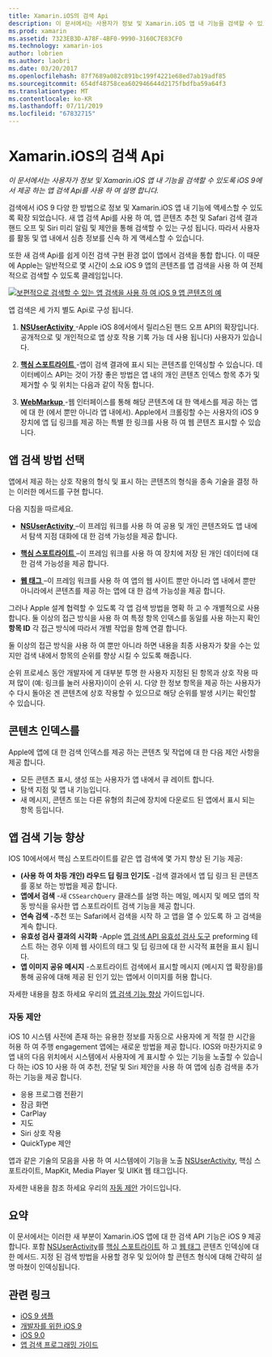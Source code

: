 ```yaml
---
title: Xamarin.iOS의 검색 Api
description: 이 문서에서는 사용자가 정보 및 Xamarin.iOS 앱 내 기능을 검색할 수 있도록 iOS 9에서 제공 하는 새 앱 검색 Api를 사용 하 여 설명 합니다.
ms.prod: xamarin
ms.assetid: 7323EB3D-A78F-4BF0-9990-3160C7E83CF0
ms.technology: xamarin-ios
author: lobrien
ms.author: laobri
ms.date: 03/20/2017
ms.openlocfilehash: 87f7689a082c891bc199f4221e68ed7ab19adf85
ms.sourcegitcommit: 654df48758cea602946644d2175fbdfba59a64f3
ms.translationtype: MT
ms.contentlocale: ko-KR
ms.lasthandoff: 07/11/2019
ms.locfileid: "67832715"
---
```

# <a name="search-apis-in-xamarinios"></a>Xamarin.iOS의 검색 Api

_이 문서에서는 사용자가 정보 및 Xamarin.iOS 앱 내 기능을 검색할 수 있도록 iOS 9에서 제공 하는 앱 검색 Api를 사용 하 여 설명 합니다._

검색에서 iOS 9 다양 한 방법으로 정보 및 Xamarin.iOS 앱 내 기능에 액세스할 수 있도록 확장 되었습니다. 새 앱 검색 Api를 사용 하 여, 앱 콘텐츠 추천 및 Safari 검색 결과 핸드 오프 및 Siri 미리 알림 및 제안을 통해 검색할 수 있는 구성 됩니다. 따라서 사용자를 활동 및 앱 내에서 심층 정보를 신속 하 게 액세스할 수 있습니다.

또한 새 검색 Api를 쉽게 이전 검색 구현 환경 없이 앱에서 검색을 통합 합니다. 이 때문에 Apple는 일반적으로 몇 시간이 소요 iOS 9 앱의 콘텐츠를 앱 검색을 사용 하 여 전체적으로 검색할 수 있도록 클레임입니다.

[![](images/intro01.png "보편적으로 검색할 수 있는 앱 검색을 사용 하 여 iOS 9 앱 콘텐츠의 예")](images/intro01.png#lightbox)

앱 검색은 세 가지 별도 Api로 구성 됩니다.

1. [**NSUserActivity** ](nsuseractivity.md) -Apple iOS 8에서에서 릴리스된 핸드 오프 API의 확장입니다. 공개적으로 및 개인적으로 앱 상호 작용 기록 가능 데 사용 됩니다) 사용자가 있습니다.

2. [**핵심 스포트라이트** ](corespotlight.md) -앱이 검색 결과에 표시 되는 콘텐츠를 인덱싱할 수 있습니다. 데이터베이스 API는 것이 가장 좋은 방법은 앱 내의 개인 콘텐츠 인덱스 항목 추가 및 제거할 수 및 위치는 다음과 같이 작동 합니다.

3. [**WebMarkup** ](web-markup.md) -웹 인터페이스를 통해 해당 콘텐츠에 대 한 액세스를 제공 하는 앱에 대 한 (에서 뿐만 아니라 앱 내에서). Apple에서 크롤링할 수는 사용자의 iOS 9 장치에 앱 딥 링크를 제공 하는 특별 한 링크를 사용 하 여 웹 콘텐츠 표시할 수 있습니다.

## <a name="selecting-an-app-search-approach"></a>앱 검색 방법 선택

앱에서 제공 하는 상호 작용의 형식 및 표시 하는 콘텐츠의 형식을 종속 기술을 결정 하는 이러한 메서드를 구현 합니다.

다음 지침을 따르세요.

- [**NSUserActivity** ](nsuseractivity.md) –이 프레임 워크를 사용 하 여 공용 및 개인 콘텐츠와도 앱 내에서 탐색 지점 대화에 대 한 검색 가능성을 제공 합니다.

- [**핵심 스포트라이트** ](corespotlight.md) –이 프레임 워크를 사용 하 여 장치에 저장 된 개인 데이터에 대 한 검색 가능성을 제공 합니다.

- [**웹 태그** ](web-markup.md) –이 프레임 워크를 사용 하 여 앱의 웹 사이트 뿐만 아니라 앱 내에서 뿐만 아니라에서 콘텐츠를 제공 하는 앱에 대 한 검색 가능성을 제공 합니다.

그러나 Apple 설계 협력할 수 있도록 각 앱 검색 방법을 명확 하 고 수 개별적으로 사용 합니다. 둘 이상의 접근 방식을 사용 하 여 특정 항목 인덱스를 동일를 사용 하는지 확인 **항목 ID** 각 접근 방식에 따라서 개별 작업을 함께 연결 합니다.

둘 이상의 접근 방식을 사용 하 여 뿐만 아니라 하면 내용을 최종 사용자가 찾을 수는 있지만 검색 내에서 항목의 순위를 향상 시킬 수 있도록 해줍니다.

순위 프로세스 동안 개발자에 게 대부분 투명 한 사용자 지정된 된 항목과 상호 작용 따져 많이 (예: 링크를 눌러 사용자)이이 순위 시.
다양 한 정보 항목을 제공 하는 사용자가 수 다시 돌아온 겐 콘텐츠에 상호 작용할 수 있으므로 해당 순위를 발생 시키는 확인할 수 있습니다.

## <a name="what-content-to-index"></a>콘텐츠 인덱스를

Apple에 앱에 대 한 검색 인덱스를 제공 하는 콘텐츠 및 작업에 대 한 다음 제안 사항을 제공 합니다.

- 모든 콘텐츠 표시, 생성 또는 사용자가 앱 내에서 큐 레이트 합니다.
- 탐색 지점 및 앱 내 기능입니다.
- 새 메시지, 콘텐츠 또는 다른 유형의 최근에 장치에 다운로드 된 앱에서 표시 되는 항목 등입니다.

## <a name="app-search-enhancements"></a>앱 검색 기능 향상

IOS 10에서에서 핵심 스포트라이트를 같은 앱 검색에 몇 가지 향상 된 기능 제공:

- **(사용 하 여 차등 개인) 라우드 딥 링크 인기도** -검색 결과에서 앱 딥 링크 된 콘텐츠를 홍보 하는 방법을 제공 합니다.
- **앱에서 검색** -새 `CSSearchQuery` 클래스를 설명 하는 메일, 메시지 및 메모 앱의 작동 방식을 유사한 앱 스포트라이트 검색 기능을 제공 합니다.
- **연속 검색** -추천 또는 Safari에서 검색을 시작 하 고 앱을 열 수 있도록 하 고 검색을 계속 합니다.
- **유효성 검사 결과의 시각화** -Apple [앱 검색 API 유효성 검사 도구](https://search.developer.apple.com/appsearch-validation-tool) preforming 테스트 하는 경우 이제 웹 사이트의 태그 및 딥 링크에 대 한 시각적 표현을 표시 됩니다.
- **앱 이미지 공유 메시지** -스포트라이트 검색에서 표시할 메시지 (메시지 앱 확장을)를 통해 공유에 대해 제공 된 인기 있는 앱에서 이미지를 허용 합니다.

자세한 내용을 참조 하세요 우리의 [앱 검색 기능 향상](~/ios/platform/search/app-search-enhancements.md) 가이드입니다.

### <a name="proactive-suggestions"></a>자동 제안

iOS 10 시스템 사전에 존재 하는 유용한 정보를 자동으로 사용자에 게 적절 한 시간을 허용 하 여 주행 engagement 앱에는 새로운 방법을 제공 합니다. IOS와 마찬가지로 9 앱 내의 다음 위치에서 시스템에서 사용자에 게 표시할 수 있는 기능을 노출할 수 있습니다 하는 iOS 10 사용 하 여 추천, 전달 및 Siri 제안을 사용 하 여 앱에 심층 검색을 추가 하는 기능을 제공 합니다.

- 응용 프로그램 전환기
- 잠금 화면
- CarPlay
- 지도
- Siri 상호 작용
- QuickType 제안 

앱과 같은 기술의 모음을 사용 하 여 시스템에이 기능을 노출 [NSUserActivity](xref:Foundation.NSUserActivity), 핵심 스포트라이트, MapKit, Media Player 및 UIKit 웹 태그입니다.

자세한 내용을 참조 하세요 우리의 [자동 제안](~/ios/platform/search/proactive-suggestions.md) 가이드입니다.

## <a name="summary"></a>요약

이 문서에서는 이러한 새 부분이 Xamarin.iOS 앱에 대 한 검색 API 기능은 iOS 9 제공 합니다. 포함 [NSUserActivity](nsuseractivity.md)를 [핵심 스포트라이트](corespotlight.md) 하 고 [웹 태그](web-markup.md) 콘텐츠 인덱싱에 대 한 메서드. 지정 된 검색 방법을 사용할 경우 및 있어야 할 콘텐츠 형식에 대해 간략히 설명 마쳤이 인덱싱됩니다.



## <a name="related-links"></a>관련 링크

- [iOS 9 샘플](https://developer.xamarin.com/samples/ios/iOS9/)
- [개발자를 위한 iOS 9](https://developer.apple.com/ios/pre-release/)
- [iOS 9.0](https://developer.apple.com/library/prerelease/ios/releasenotes/General/WhatsNewIniOS/Articles/iOS9.html)
- [앱 검색 프로그래밍 가이드](https://developer.apple.com/library/prerelease/ios/documentation/General/Conceptual/AppSearch/index.html#//apple_ref/doc/uid/TP40016308)
